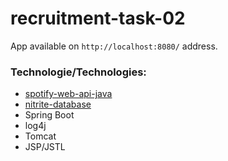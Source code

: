 # recruitment-task-02

App available on `http://localhost:8080/` address.

### Technologie/Technologies:
* [spotify-web-api-java](https://github.com/thelinmichael/spotify-web-api-java) 
* [nitrite-database](https://github.com/dizitart/nitrite-database)
* Spring Boot
* log4j
* Tomcat
* JSP/JSTL